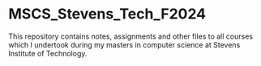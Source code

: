 # MSCS_Stevens_Tech_F2024

This repository contains notes, assignments and other files to all courses which I undertook during my masters in computer science at Stevens Institute of Technology.
